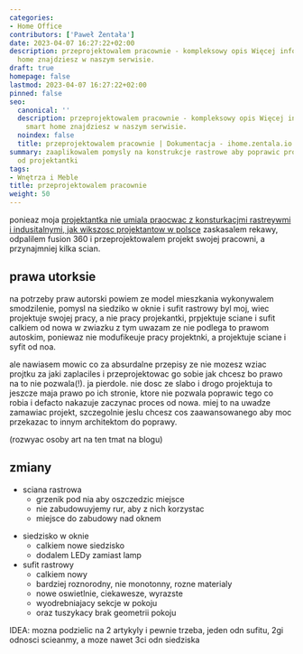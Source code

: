 ```yaml
---
categories:
- Home Office
contributors: ['Paweł Żentała']
date: 2023-04-07 16:27:22+02:00
description: przeprojektowalem pracownie - kompleksowy opis Więcej informacji na smart
  home znajdziesz w naszym serwisie.
draft: true
homepage: false
lastmod: 2023-04-07 16:27:22+02:00
pinned: false
seo:
  canonical: ''
  description: przeprojektowalem pracownie - kompleksowy opis Więcej informacji na
    smart home znajdziesz w naszym serwisie.
  noindex: false
  title: przeprojektowalem pracownie | Dokumentacja - ihome.zentala.io
summary: zaaplikowalem pomysly na konstrukcje rastrowe aby poprawic projekt pracowni
  od projektantki
tags:
- Wnętrza i Meble
title: przeprojektowalem pracownie
weight: 50
---
```




ponieaz moja [projektantka nie umiala praocwac z konsturkacjmi rastreywmi i indusitalnymi, jak wikszosc projektantow w polsce]() zaskasalem rekawy, odpalilem fusion 360 i przeprojektowalem projekt swojej pracowni, a przynajmniej kilka scian.

## prawa utorksie
na potrzeby praw autorski powiem ze model mieszkania wykonywalem smodzilenie, pomysl na siedziko w oknie i sufit rastrowy byl moj, wiec projektuje swojej pracy, a nie pracy projekantki, prpjektuje sciane i sufit calkiem od nowa w zwiazku z tym uwazam ze nie podlega to prawom autoskim, poniewaz nie modufikeuje pracy projektnki, a projektuje sciane i syfit od noa.

ale nawiasem mowic co za absurdalne przepisy ze nie mozesz wziac projtku za jaki zaplaciles i przeprojektowac go sobie jak chcesz bo prawo na to nie pozwala(!). ja pierdole. nie dosc ze slabo i drogo projektuja to jeszcze maja prawo po ich stronie, ktore nie pozwala poprawic tego co robia i defacto nakazuje zaczynac proces od nowa. miej to na uwadze zamawiac projekt, szczegolnie jeslu chcesz cos zaawansowanego aby moc przekazac to innym architektom do poprawy.

(rozwyac osoby art na ten tmat na blogu)

## zmiany
- sciana rastrowa
  * grzenik pod nia aby oszczedzic miejsce
  * nie zabudowuyjemy rur, aby z nich korzystac
  * miejsce do zabudowy nad oknem
* siedzisko w oknie
  * calkiem nowe siedzisko
  * dodalem LEDy zamiast lamp
* sufit rastrowy
  * calkiem nowy
  * bardziej roznorodny, nie monotonny, rozne materialy
  * nowe oswietlnie, ciekawesze, wyrazste
  * wyodrebniajacy sekcje w pokoju
  * oraz tuszykacy brak geometrii pokoju

IDEA: mozna podzielic na 2 artykyly i pewnie trzeba, jeden odn sufitu, 2gi odnosci scieanmy, a moze nawet 3ci odn siedziska
